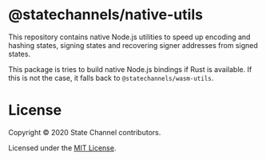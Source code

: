 # @statechannels/native-utils

This repository contains native Node.js utilities to speed up encoding and
hashing states, signing states and recovering signer addresses from signed
states.

This package is tries to build native Node.js bindings if Rust is available. If
this is not the case, it falls back to `@statechannels/wasm-utils`.

# License

Copyright &copy; 2020 State Channel contributors.

Licensed under the [MIT License](LICENSE).
